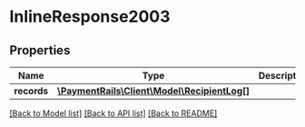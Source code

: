 # InlineResponse2003

## Properties
Name | Type | Description | Notes
------------ | ------------- | ------------- | -------------
**records** | [**\PaymentRails\Client\Model\RecipientLog[]**](RecipientLog.md) |  | [optional] 

[[Back to Model list]](../README.md#documentation-for-models) [[Back to API list]](../README.md#documentation-for-api-endpoints) [[Back to README]](../README.md)


